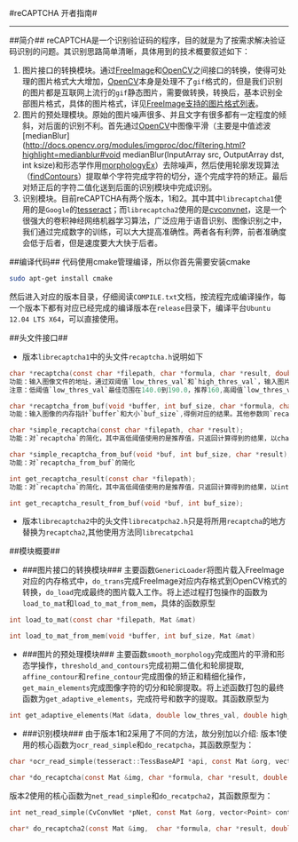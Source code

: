 #reCAPTCHA 开者指南#

---
##简介##
reCAPTCHA是一个识别验证码的程序，目的就是为了按需求解决验证码识别的问题。其识别思路简单清晰，具体用到的技术概要叙述如下：
1. 图片接口的转换模块。通过[FreeImage](http://freeimage.sourceforge.net/ "FreeImage")和[OpenCV](http://opencv.org/ "OpenCV")之间接口的转换，使得可处理的图片格式大大增加，[OpenCV](http://opencv.org/ "OpenCV")本身是处理不了`gif`格式的，但是我们识别的图片都是互联网上流行的`gif`静态图片，需要做转换，转换后，基本识别全部图片格式，具体的图片格式，详见[FreeImage支持的图片格式列表](http://freeimage.sourceforge.net/features.html)。
2. 图片的预处理模块。原始的图片噪声很多、并且文字有很多都有一定程度的倾斜，对后面的识别不利。首先通过[OpenCV](http://opencv.org/ "OpenCV")中图像平滑（主要是中值滤波[medianBlur](http://docs.opencv.org/modules/imgproc/doc/filtering.html?highlight=medianblur#void medianBlur(InputArray src, OutputArray dst, int ksize)和形态学作用[morphologyEx](http://docs.opencv.org/modules/imgproc/doc/filtering.html?highlight=morphologyex#cv2.morphologyEx)）去除噪声，然后使用轮廓发现算法（[findContours](http://docs.opencv.org/modules/imgproc/doc/structural_analysis_and_shape_descriptors.html#findcontours)）提取单个字符完成字符的切分，逐个完成字符的矫正。最后对矫正后的字符二值化送到后面的识别模块中完成识别。
3. 识别模块。目前reCAPTCHA有两个版本，1和2。其中其中`librecaptcha1`使用的是`Google`的[tesseract](https://code.google.com/p/tesseract-ocr/ "tesseract")；而`librecaptcha2`使用的是[cvconvnet](https://github.com/eldog/fface/tree/master/src/conv-net-0.1)，这是一个很强大的卷积神经网络机器学习算法，广泛应用于语音识别、图像识别之中，我们通过完成数字的训练，可以大大提高准确性。两者各有利弊，前者准确度会低于后者，但是速度要大大快于后者。

##编译代码##
代码使用cmake管理编译，所以你首先需要安装cmake

```bash
sudo apt-get install cmake
```

然后进入对应的版本目录，仔细阅读`COMPILE.txt`文档，按流程完成编译操作，每一个版本下都有对应已经完成的编译版本在`release`目录下，编译平台`Ubuntu 12.04 LTS X64`，可以直接使用。

##头文件接口##
+ 版本`librecaptcha1`中的头文件`recaptcha.h`说明如下
```c
char *recaptcha(const char *filepath, char *formula, char *result, double low_thres_val, double high_thres_val);
功能：输入图像文件的地址，通过双阈值`low_thres_val`和`high_thres_val`，输入图片识别的字符串`formula`，以及计算的结果`result`
注意：低阈值`low_thres_val`最佳范围在140.0到190.0，推荐160,高阈值`low_thres_val`最佳范围在190.0到210.0之间，推荐200.0
```
```c
char *recaptcha_from_buf(void *buffer, int buf_size, char *formula, char *result, double low_thres_val, double high_thres_val);
功能：输入图像的内存指针`buffer`和大小`buf_size`,得倒对应的结果。其他参数同`recaptcha`
```
```c
char *simple_recaptcha(const char *filepath, char *result);
功能：对`recaptcha`的简化，其中高低阈值使用的是推荐值，只返回计算得到的结果，以char*保存。
```
```c
char *simple_recaptcha_from_buf(void *buf, int buf_size, char *result);
功能：对`recaptcha_from_buf`的简化
```
```c
int get_recaptcha_result(const char *filepath);
功能：对`recaptcha`的简化，其中高低阈值使用的是推荐值，只返回计算得到的结果，以int保存。
```
```c
int get_recaptcha_result_from_buf(void *buf, int buf_size);
```

+ 版本`librecaptcha2`中的头文件`librecatpcha2.h`只是将所用`recaptcha`的地方替换为`recaptcha2`,其他使用方法同`librecatpcha1`


##模块概要##
+ ###图片接口的转换模块###
主要函数`GenericLoader`将图片载入FreeImage对应的内存格式中，`do_trans`完成FreeImage对应内存格式到OpenCV格式的转换，`do_load`完成最终的图片载入工作。将上述过程打包操作的函数为`load_to_mat`和`load_to_mat_from_mem`，具体的函数原型
```c
int load_to_mat(const char *filepath, Mat &mat)
```
```c
int load_to_mat_from_mem(void *buffer, int buf_size, Mat &mat)
```


+ ###图片的预处理模块###
主要函数`smooth_morphology`完成图片的平滑和形态学操作，`threshold_and_contours`完成初期二值化和轮廓提取,
`affine_contour`和`refine_contour`完成图像的矫正和精细化操作，`get_main_elements`完成图像字符的切分和轮廓提取。将上述函数打包的最终函数为`get_adaptive_elements`，完成符号和数字的提取。其函数原型为
```c
int get_adaptive_elements(Mat &data, double low_thres_val, double high_thres_val, vector<Point> &cnt1, vector<Point> &cnt2, vector<Point> &cnt_mark)
```

+ ###识别模块###
由于版本1和2采用了不同的方法，故分别加以介绍:
版本1使用的核心函数为`ocr_read_simple`和`do_recatpcha`，其函数原型为：
```c
char *ocr_read_simple(tesseract::TessBaseAPI *api, const Mat &org, vector<Point> &contour, Mat &ret)
```
```c
char *do_recaptcha(const Mat &img, char *formula, char *result, double low_thres_val, double high_thres_val)
```
版本2使用的核心函数为`net_read_simple`和`do_recatpcha2`，其函数原型为：
```c
int net_read_simple(CvConvNet *pNet, const Mat &org, vector<Point> contour, Mat &ret)
```
```c
char* do_recaptcha2(const Mat &img,  char *formula, char *result, double low_thres_val, double high_thres_val)
```



 



